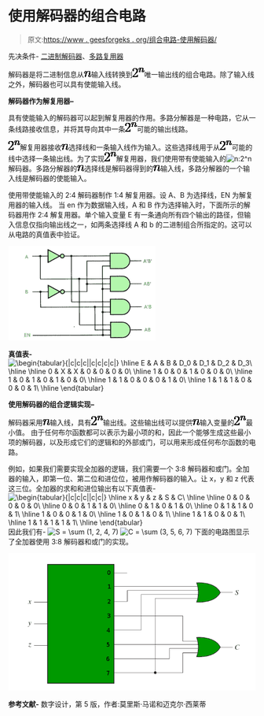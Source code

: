 # 使用解码器的组合电路

> 原文:[https://www . geesforgeks . org/组合电路-使用解码器/](https://www.geeksforgeeks.org/combinational-circuits-using-decoder/)

先决条件- [二进制解码器](https://www.geeksforgeeks.org/digital-logic-binary-decoder/)、[多路复用器](https://www.geeksforgeeks.org/multiplexers-digital-electronics/)

解码器是将二进制信息从![n  ](img/31d70d7c99878a33c601d487c9b6eb43.png "Rendered by QuickLaTeX.com")输入线转换到![2^n  ](img/42a93cabc8f42d3279dd6df34a454315.png "Rendered by QuickLaTeX.com")唯一输出线的组合电路。除了输入线之外，解码器也可以具有使能输入线。

**解码器作为解复用器–**

具有使能输入的解码器可以起到解复用器的作用。多路分解器是一种电路，它从一条线路接收信息，并将其导向其中一条![2^n  ](img/42a93cabc8f42d3279dd6df34a454315.png "Rendered by QuickLaTeX.com")可能的输出线路。

![2^n  ](img/42a93cabc8f42d3279dd6df34a454315.png "Rendered by QuickLaTeX.com")解复用器接收![n  ](img/31d70d7c99878a33c601d487c9b6eb43.png "Rendered by QuickLaTeX.com")选择线和一条输入线作为输入。这些选择线用于从![2^n  ](img/42a93cabc8f42d3279dd6df34a454315.png "Rendered by QuickLaTeX.com")可能的线中选择一条输出线。为了实现![2^n  ](img/42a93cabc8f42d3279dd6df34a454315.png "Rendered by QuickLaTeX.com")解复用器，我们使用带有使能输入的![n:2^n  ](img/d261167c66f0e219f7d019e724b9dbbf.png "Rendered by QuickLaTeX.com")解码器。多路分解器的![n  ](img/31d70d7c99878a33c601d487c9b6eb43.png "Rendered by QuickLaTeX.com")选择线是解码器得到的![n  ](img/31d70d7c99878a33c601d487c9b6eb43.png "Rendered by QuickLaTeX.com")输入线，多路分解器的一个输入线是解码器的使能输入。

使用带使能输入的 2:4 解码器制作 1:4 解复用器。设 A、B 为选择线，EN 为解复用器的输入线。
当 en 作为数据输入线，A 和 B 作为选择输入时，下面所示的解码器用作 2:4 解复用器。单个输入变量 E 有一条通向所有四个输出的路径，但输入信息仅指向输出线之一，如两条选择线 A 和 b 的二进制组合所指定的。这可以从电路的真值表中验证。

![333](img/70f1a74a0a6295b637e602df33899208.png)

**真值表-**
![\begin{tabular}{|c|c|c||c|c|c|c|} \hline E & A & B & D_0 & D_1 & D_2 & D_3\\ \hline \hline 0 & X & X & 0 & 0 & 0 & 0\\ \hline 1 & 0 & 0 & 1 & 0 & 0 & 0\\ \hline 1 & 0 & 1 & 0 & 1 & 0 & 0\\ \hline 1 & 1 & 0 & 0 & 0 & 1 & 0\\ \hline 1 & 1 & 1 & 0 & 0 & 0 & 1\\ \hline \end{tabular}  ](img/ce7f703132ab4deafa29c8d0f849a35f.png "Rendered by QuickLaTeX.com")

**使用解码器的组合逻辑实现–**

解码器采用![n  ](img/31d70d7c99878a33c601d487c9b6eb43.png "Rendered by QuickLaTeX.com")输入线，具有![2^n  ](img/42a93cabc8f42d3279dd6df34a454315.png "Rendered by QuickLaTeX.com")输出线。这些输出线可以提供![n  ](img/31d70d7c99878a33c601d487c9b6eb43.png "Rendered by QuickLaTeX.com")输入变量的![2^n  ](img/42a93cabc8f42d3279dd6df34a454315.png "Rendered by QuickLaTeX.com")最小值。
由于任何布尔函数都可以表示为最小项的和，因此一个能够生成这些最小项的解码器，以及形成它们的逻辑和的外部或门，可以用来形成任何布尔函数的电路。

例如，如果我们需要实现全加器的逻辑，我们需要一个 3:8 解码器和或门。全加器的输入，即第一位、第二位和进位位，被用作解码器的输入。让 x，y 和 z 代表这三位。全加器的求和和进位输出有以下真值表-
![\begin{tabular}{|c|c|c||c|c|} \hline x & y & z & S & C\\ \hline \hline 0 & 0 & 0 & 0 & 0\\ \hline 0 & 0 & 1 & 1 & 0\\ \hline 0 & 1 & 0 & 1 & 0\\ \hline 0 & 1 & 1 & 0 & 1\\ \hline 1 & 0 & 0 & 1 & 0\\ \hline 1 & 0 & 1 & 0 & 1\\ \hline 1 & 1 & 0 & 0 & 1\\ \hline 1 & 1 & 1 & 1 & 1\\ \hline \end{tabular}  ](img/24f74f3168cc0fac5621327535325832.png "Rendered by QuickLaTeX.com")
因此我们有-
![S = \sum (1, 2, 4, 7)  ](img/11659104cc1834b7731e6ec7f099bf23.png "Rendered by QuickLaTeX.com")
![C = \sum (3, 5, 6, 7)  ](img/3ea2785e8ebbefc2601419f7dabf63ae.png "Rendered by QuickLaTeX.com")
下面的电路图显示了全加器使用 3:8 解码器和或门的实现。

![](img/bde0186918c207d07870f3fa21ccc6ae.png)

**参考文献-**
数字设计，第 5 版，作者:莫里斯·马诺和迈克尔·西莱蒂